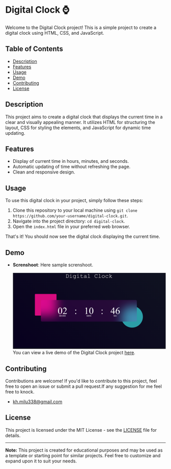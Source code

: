 # Digital Clock ⌚

Welcome to the Digital Clock project! This is a simple project to create a digital clock using HTML, CSS, and JavaScript.

## Table of Contents

- [Description](#description)
- [Features](#features)
- [Usage](#usage)
- [Demo](#demo)
- [Contributing](#contributing)
- [License](#license)

## Description

This project aims to create a digital clock that displays the current time in a clear and visually appealing manner. It utilizes HTML for structuring the layout, CSS for styling the elements, and JavaScript for dynamic time updating.

## Features

- Display of current time in hours, minutes, and seconds.
- Automatic updating of time without refreshing the page.
- Clean and responsive design.

## Usage

To use this digital clock in your project, simply follow these steps:

1. Clone this repository to your local machine using `git clone https://github.com/your-username/digital-clock.git`.
2. Navigate into the project directory: `cd digital-clock`.
3. Open the `index.html` file in your preferred web browser.

That's it! You should now see the digital clock displaying the current time.

## Demo
- **Screnshoot**: Here sample screnshoot.
    <br><br> <img src="Screenshot 2024-03-18 021055.png"/>
You can view a live demo of the Digital Clock project [here](https://khaledhasanmilu.github.io/digital-clock).

## Contributing

Contributions are welcome! If you'd like to contribute to this project, feel free to open an issue or submit a pull request.If any suggestion for me feel free to knock.
- kh.milu338@gmail.com

## License

This project is licensed under the MIT License - see the [LICENSE](LICENSE) file for details.

---

**Note:** This project is created for educational purposes and may be used as a template or starting point for similar projects. Feel free to customize and expand upon it to suit your needs.

